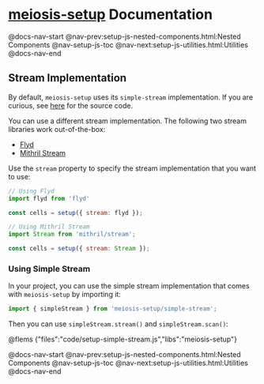 # [meiosis-setup](https://meiosis.js.org/setup) Documentation

@docs-nav-start
@nav-prev:setup-js-nested-components.html:Nested Components
@nav-setup-js-toc
@nav-next:setup-js-utilities.html:Utilities
@docs-nav-end

## Stream Implementation

By default, `meiosis-setup` uses its `simple-stream` implementation. If you are curious, see
[here](https://github.com/foxdonut/meiosis/blob/master/helpers/setup/source/src/simple-stream/index.ts)
for the source code.

You can use a different stream implementation. The following two stream libraries work
out-of-the-box:

- [Flyd](https://github.com/paldepind/flyd)
- [Mithril Stream](https://mithril.js.org/stream.html)

Use the `stream` property to specify the stream implementation that you want to use:

```js
// Using Flyd
import flyd from 'flyd'

const cells = setup({ stream: flyd });
```

```js
// Using Mithril Stream
import Stream from 'mithril/stream';

const cells = setup({ stream: Stream });
```

### Using Simple Stream

In your project, you can use the simple stream implementation that comes with `meiosis-setup` by
importing it:

```js
import { simpleStream } from 'meiosis-setup/simple-stream';
```

Then you can use `simpleStream.stream()` and `simpleStream.scan()`:

@flems {"files":"code/setup-simple-stream.js","libs":"meiosis-setup"}

@docs-nav-start
@nav-prev:setup-js-nested-components.html:Nested Components
@nav-setup-js-toc
@nav-next:setup-js-utilities.html:Utilities
@docs-nav-end
